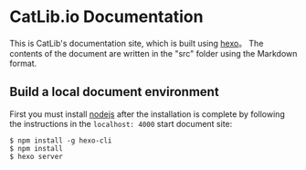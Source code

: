 # CatLib.io Documentation

This is CatLib's documentation site, which is built using [hexo](http://hexo.io/)。 The contents of the document are written in the "src" folder using the Markdown format.

## Build a local document environment

First you must install [nodejs](http://nodejs.cn/) after the installation is complete by following the instructions in the `localhost: 4000` start document site:

```
$ npm install -g hexo-cli
$ npm install
$ hexo server
```